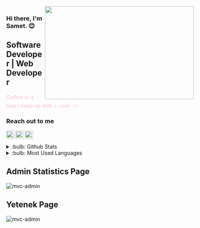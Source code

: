 <img src="https://media.giphy.com/media/VTtANKl0beDFQRLDTh/giphy.gif" align="right" width="400" height="250">

### Hi there, I'm Samet. :blush:

## Software Developer | Web Developer

<font color="pink">Coffee :coffee: is how I keep up with `< code />` </font>

### Reach out to me

[<img  width="22" src="https://unpkg.com/simple-icons@v4/icons/youtube.svg" align="left" />][youtube]
[<img  width="22" src="https://unpkg.com/simple-icons@v4/icons/linkedin.svg" align="left" />][linkedin] 
[<img  width="22" src="https://unpkg.com/simple-icons@v4/icons/instagram.svg" align="left" />][instagram]

<br />
<br />

<details>
<summary>:bulb: Github Stats</summary>
<img src="https://github-readme-stats.vercel.app/api?username=SametSay&theme=radical" >
</details>
 
<details>
<summary>:bulb:  Most Used Languages</summary>
<img src="https://github-readme-stats.vercel.app/api/top-langs/?username=SametSay&layout=compact" >
</details>

[youtube]: https://www.youtube.com/channel/UC3hI3nxRUjDIO-2JCVOV-pw
[linkedin]: https://www.linkedin.com/in/samet-say-30b67720b/
[instagram]: https://www.instagram.com/sametsayy/

## Admin Statistics Page

![mvc-admin](https://user-images.githubusercontent.com/65721610/117979134-452dbd80-b33b-11eb-8932-18a2817e871d.png)

## Yetenek Page

![mvc-admin](https://raw.githubusercontent.com/SametSay/MvcProject/master/yetenek-sayfasi.png)
